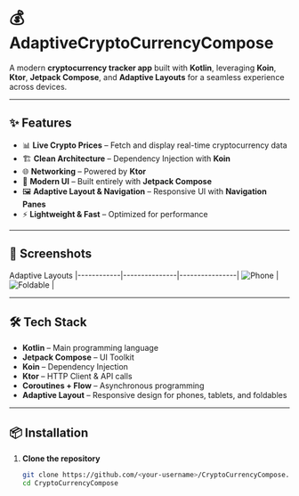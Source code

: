 # 💰 AdaptiveCryptoCurrencyCompose

A modern **cryptocurrency tracker app** built with **Kotlin**, leveraging **Koin**, **Ktor**, **Jetpack Compose**, and **Adaptive Layouts** for a seamless experience across devices.

---

## ✨ Features

- 📊 **Live Crypto Prices** – Fetch and display real-time cryptocurrency data  
- 🏗 **Clean Architecture** – Dependency Injection with **Koin**  
- 🌐 **Networking** – Powered by **Ktor**  
- 🎨 **Modern UI** – Built entirely with **Jetpack Compose**  
- 🖼 **Adaptive Layout & Navigation** – Responsive UI with **Navigation Panes**  
- ⚡ **Lightweight & Fast** – Optimized for performance  

---

## 📸 Screenshots  

 Adaptive Layouts
|------------|---------------|----------------|
![Phone](https://github.com/user-attachments/assets/6d942855-b6b8-4722-9a0b-30cc36492d38) | ![Foldable](https://github.com/user-attachments/assets/56967736-63aa-4380-a1db-1cfdfa70c90c) |

---

## 🛠 Tech Stack

- **Kotlin** – Main programming language  
- **Jetpack Compose** – UI Toolkit  
- **Koin** – Dependency Injection  
- **Ktor** – HTTP Client & API calls  
- **Coroutines + Flow** – Asynchronous programming  
- **Adaptive Layout** – Responsive design for phones, tablets, and foldables  

---

## 📦 Installation

1. **Clone the repository**
   ```bash
   git clone https://github.com/<your-username>/CryptoCurrencyCompose.git
   cd CryptoCurrencyCompose
